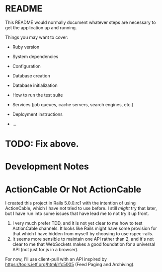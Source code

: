 # README

This README would normally document whatever steps are necessary to get the
application up and running.

Things you may want to cover:

* Ruby version

* System dependencies

* Configuration

* Database creation

* Database initialization

* How to run the test suite

* Services (job queues, cache servers, search engines, etc.)

* Deployment instructions

* ...

# TODO: Fix above.

# Development Notes

# ActionCable Or Not ActionCable

I created this project in Rails 5.0.0.rc1 with the intention of using
ActionCable, which I have not tried to use before. I still _might_ try
that later, but I have run into some issues that have lead me to not try
it up front.

1. I very much prefer TDD, and it is not yet clear to me how to test
   ActionCable channels. It looks like Rails might have some provision for
   that which I have hidden from myself by choosing to use rspec-rails.
2. It seems more sensible to maintain one API rather than 2, and it's not
   clear to me that WebSockets makes a good foundation for a universal
   API (not just for js in a browser).

For now, I'll use client-pull with an API inspired by
https://tools.ietf.org/html/rfc5005 (Feed Paging and Archiving).
